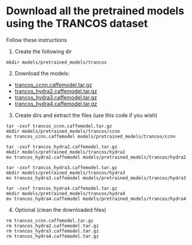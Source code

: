 # Download all the pretrained models using the TRANCOS dataset

Follow these instructions

1. Create the following dir

```
mkdir models/pretrained_models/trancos

```

2. Download the models:
  * [trancos_ccnn.caffemodel.tar.gz](https://universidaddealcala-my.sharepoint.com/:u:/g/personal/gram_uah_es/ERdcsUU57ZFCk28lbmG16WsBDWiU71yRwgJd0kpX-RmM8g?&Download=1)
  * [trancos_hydra2.caffemodel.tar.gz](https://universidaddealcala-my.sharepoint.com/:u:/g/personal/gram_uah_es/ESiIMJj29KNEvmJX8pQVaRsBVBwB7EPoRusf6votOV-VTw?&Download=1)
  * [trancos_hydra3.caffemodel.tar.gz](https://universidaddealcala-my.sharepoint.com/:u:/g/personal/gram_uah_es/EfJZknF50eJAvJfacXf1-CQBT7jTuSuGAXkegjuNkpDcNg?&Download=1)
  * [trancos_hydra4.caffemodel.tar.gz](https://universidaddealcala-my.sharepoint.com/:u:/g/personal/gram_uah_es/EfF-6vzJL-9MnbJsCMYzO34BvT3r_o_awIq472BeaLjiMg?&Download=1)

3. Create dirs and extract the files (use this code if you wish)
```
tar -zxvf trancos_ccnn.caffemodel.tar.gz
mkdir models/pretrained_models/trancos/ccnn
mv trancos_ccnn.caffemodel models/pretrained_models/trancos/ccnn

tar -zxvf trancos_hydra2.caffemodel.tar.gz
mkdir models/pretrained_models/trancos/hydra2
mv trancos_hydra2.caffemodel models/pretrained_models/trancos/hydra2

tar -zxvf trancos_hydra3.caffemodel.tar.gz
mkdir models/pretrained_models/trancos/hydra3
mv trancos_hydra3.caffemodel models/pretrained_models/trancos/hydra3

tar -zxvf trancos_hydra4.caffemodel.tar.gz
mkdir models/pretrained_models/trancos/hydra4
mv trancos_hydra4.caffemodel models/pretrained_models/trancos/hydra4

```
4. Optional (clean the downloaded files)
```
rm trancos_ccnn.caffemodel.tar.gz
rm trancos_hydra2.caffemodel.tar.gz
rm trancos_hydra3.caffemodel.tar.gz
rm trancos_hydra4.caffemodel.tar.gz
```
